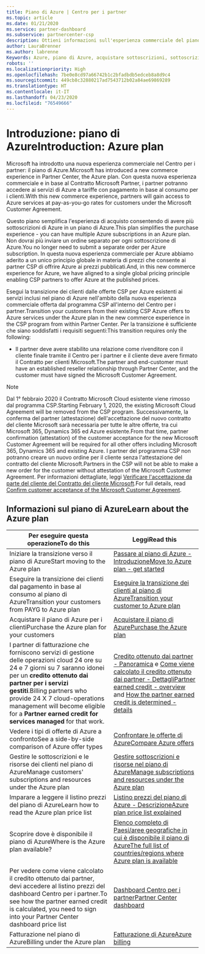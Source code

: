 ```yaml
---
title: Piano di Azure | Centro per i partner
ms.topic: article
ms.date: 01/21/2020
ms.service: partner-dashboard
ms.subservice: partnercenter-csp
description: Ottieni informazioni sull'esperienza commerciale del piano di Azure per acquistare servizi di Azure con tariffe con pagamento in base al consumo per i clienti. Sono disponibili anche informazioni sui nuovi requisiti di sicurezza.
author: LauraBrenner
ms.author: labrenne
Keywords: Azure, piano di Azure, acquistare sottoscrizioni, sottoscrizioni
robots: ''
ms.localizationpriority: High
ms.openlocfilehash: 7be0e8cd97a66742b1c2bfadbdb5edceb8a8d9c4
ms.sourcegitcommit: 449cb8c32880217ad7543712b02a84ae69869289
ms.translationtype: HT
ms.contentlocale: it-IT
ms.lasthandoff: 04/23/2020
ms.locfileid: "76549666"
---
```

# <a name="introduction-azure-plan"></a><span data-ttu-id="343f8-105">Introduzione: piano di Azure</span><span class="sxs-lookup"><span data-stu-id="343f8-105">Introduction: Azure plan</span></span>

<span data-ttu-id="343f8-106">Microsoft ha introdotto una nuova esperienza commerciale nel Centro per i partner: il piano di Azure.</span><span class="sxs-lookup"><span data-stu-id="343f8-106">Microsoft has introduced a new commerce experience in Partner Center, the Azure plan.</span></span>  <span data-ttu-id="343f8-107">Con questa nuova esperienza commerciale e in base al Contratto Microsoft Partner, i partner potranno accedere ai servizi di Azure a tariffe con pagamento in base al consumo per i clienti.</span><span class="sxs-lookup"><span data-stu-id="343f8-107">With this new commerce experience, partners will gain access to Azure services at pay-as-you-go rates for customers under the Microsoft Customer Agreement.</span></span>

<span data-ttu-id="343f8-108">Questo piano semplifica l'esperienza di acquisto consentendo di avere più sottoscrizioni di Azure in un piano di Azure.</span><span class="sxs-lookup"><span data-stu-id="343f8-108">This plan simplifies the purchase experience - you can have multiple Azure subscriptions in an Azure plan.</span></span> <span data-ttu-id="343f8-109">Non dovrai più inviare un ordine separato per ogni sottoscrizione di Azure.</span><span class="sxs-lookup"><span data-stu-id="343f8-109">You no longer need to submit a separate order per Azure subscription.</span></span> <span data-ttu-id="343f8-110">In questa nuova esperienza commerciale per Azure abbiamo aderito a un unico principio globale in materia di prezzi che consente ai partner CSP di offrire Azure ai prezzi pubblicati.</span><span class="sxs-lookup"><span data-stu-id="343f8-110">And, in this new commerce experience for Azure, we have aligned to a single global pricing principle enabling CSP partners to offer Azure at the published prices.</span></span>

<span data-ttu-id="343f8-111">Esegui la transizione dei clienti dalle offerte CSP per Azure esistenti ai servizi inclusi nel piano di Azure nell'ambito della nuova esperienza commerciale offerta dal programma CSP all'interno del Centro per i partner.</span><span class="sxs-lookup"><span data-stu-id="343f8-111">Transition your customers from their existing CSP Azure offers to Azure services under the Azure plan in the new commerce experience in the CSP program from within Partner Center.</span></span> <span data-ttu-id="343f8-112">Per la transizione è sufficiente che siano soddisfatti i requisiti seguenti:</span><span class="sxs-lookup"><span data-stu-id="343f8-112">This transition requires only the following:</span></span>

- <span data-ttu-id="343f8-113">Il partner deve avere stabilito una relazione come rivenditore con il cliente finale tramite il Centro per i partner e il cliente deve avere firmato il Contratto per clienti Microsoft.</span><span class="sxs-lookup"><span data-stu-id="343f8-113">The partner and end-customer must have an established reseller relationship through Partner Center, and the customer must have signed the Microsoft Customer Agreement.</span></span>

>[!Note]
><span data-ttu-id="343f8-114">Dal 1° febbraio 2020 il Contratto Microsoft Cloud esistente viene rimosso dal programma CSP.</span><span class="sxs-lookup"><span data-stu-id="343f8-114">Starting February 1, 2020, the existing Microsoft Cloud Agreement will be removed from the CSP program.</span></span> <span data-ttu-id="343f8-115">Successivamente, la conferma del partner (attestazione) dell'accettazione del nuovo contratto del cliente Microsoft sarà necessaria per tutte le altre offerte, tra cui Microsoft 365, Dynamics 365 ed Azure esistente.</span><span class="sxs-lookup"><span data-stu-id="343f8-115">From that time, partner confirmation (attestation) of the customer acceptance for the new Microsoft Customer Agreement will be required for all other offers including Microsoft 365, Dynamics 365 and existing Azure.</span></span> <span data-ttu-id="343f8-116">I partner del programma CSP non potranno creare un nuovo ordine per il cliente senza l'attestazione del contratto del cliente Microsoft.</span><span class="sxs-lookup"><span data-stu-id="343f8-116">Partners in the CSP will not be able to make a new order for the customer without attestation of the Microsoft Customer Agreement.</span></span> <span data-ttu-id="343f8-117">Per informazioni dettagliate, leggi [Verificare l'accettazione da parte del cliente del Contratto del cliente Microsoft](confirm-customer-agreement.md).</span><span class="sxs-lookup"><span data-stu-id="343f8-117">For full details, read [Confirm customer acceptance of the Microsoft Customer Agreement](confirm-customer-agreement.md).</span></span>


## <a name="learn-about-the-azure-plan"></a><span data-ttu-id="343f8-118">Informazioni sul piano di Azure</span><span class="sxs-lookup"><span data-stu-id="343f8-118">Learn about the Azure plan</span></span>

|<span data-ttu-id="343f8-119">**Per eseguire questa operazione**</span><span class="sxs-lookup"><span data-stu-id="343f8-119">**To do this**</span></span>   |<span data-ttu-id="343f8-120">**Leggi**</span><span class="sxs-lookup"><span data-stu-id="343f8-120">**Read this**</span></span>   |
|------------------|---------------------|
|<span data-ttu-id="343f8-121">Iniziare la transizione verso il piano di Azure</span><span class="sxs-lookup"><span data-stu-id="343f8-121">Start moving to the Azure plan</span></span>|[<span data-ttu-id="343f8-122">Passare al piano di Azure - Introduzione</span><span class="sxs-lookup"><span data-stu-id="343f8-122">Move to Azure plan - get started</span></span>](azure-plan-get-started.md)
|<span data-ttu-id="343f8-123">Eseguire la transizione dei clienti dal pagamento in base al consumo al piano di Azure</span><span class="sxs-lookup"><span data-stu-id="343f8-123">Transition your customers from PAYG to Azure plan</span></span>|[<span data-ttu-id="343f8-124">Eseguire la transizione dei clienti al piano di Azure</span><span class="sxs-lookup"><span data-stu-id="343f8-124">Transition your customer to Azure plan</span></span>](azure-plan-transition.md)|
|<span data-ttu-id="343f8-125">Acquistare il piano di Azure per i clienti</span><span class="sxs-lookup"><span data-stu-id="343f8-125">Purchase the Azure plan for your customers</span></span>|[<span data-ttu-id="343f8-126">Acquistare il piano di Azure</span><span class="sxs-lookup"><span data-stu-id="343f8-126">Purchase the Azure plan</span></span>](purchase-azure-plan.md)|
|<span data-ttu-id="343f8-127">I partner di fatturazione che forniscono servizi di gestione delle operazioni cloud 24 ore su 24 e 7 giorni su 7 saranno idonei per un **credito ottenuto dai partner per i servizi gestiti**.</span><span class="sxs-lookup"><span data-stu-id="343f8-127">Billing partners who provide 24 X 7 cloud-operations management will become eligible for a **Partner earned credit for services managed** for that work.</span></span>|<span data-ttu-id="343f8-128">[Credito ottenuto dai partner - Panoramica](partner-earned-credit.md) e [Come viene calcolato il credito ottenuto dai partner - Dettagli](partner-earned-credit-explanation.md)</span><span class="sxs-lookup"><span data-stu-id="343f8-128">[Partner earned credit - overview](partner-earned-credit.md) and [How the partner earned credit is determined - details](partner-earned-credit-explanation.md)</span></span>|
|<span data-ttu-id="343f8-129">Vedere i tipi di offerte di Azure a confronto</span><span class="sxs-lookup"><span data-stu-id="343f8-129">See a side-by-side comparison of Azure offer types</span></span>|[<span data-ttu-id="343f8-130">Confrontare le offerte di Azure</span><span class="sxs-lookup"><span data-stu-id="343f8-130">Compare Azure offers</span></span>](compare-azure-offers.md)|
|<span data-ttu-id="343f8-131">Gestire le sottoscrizioni e le risorse dei clienti nel piano di Azure</span><span class="sxs-lookup"><span data-stu-id="343f8-131">Manage customers' subscriptions and resources under the Azure plan</span></span>|[<span data-ttu-id="343f8-132">Gestire sottoscrizioni e risorse nel piano di Azure</span><span class="sxs-lookup"><span data-stu-id="343f8-132">Manage subscriptions and resources under the Azure plan</span></span>](azure-plan-manage.md)|
|<span data-ttu-id="343f8-133">Imparare a leggere il listino prezzi del piano di Azure</span><span class="sxs-lookup"><span data-stu-id="343f8-133">Learn how to read the Azure plan price list</span></span>   |[<span data-ttu-id="343f8-134">Listino prezzi del piano di Azure - Descrizione</span><span class="sxs-lookup"><span data-stu-id="343f8-134">Azure plan price list explained</span></span>](azure-plan-price-list.md)|
|<span data-ttu-id="343f8-135">Scoprire dove è disponibile il piano di Azure</span><span class="sxs-lookup"><span data-stu-id="343f8-135">Where is the Azure plan available?</span></span>|[<span data-ttu-id="343f8-136">Elenco completo di Paesi/aree geografiche in cui è disponibile il piano di Azure</span><span class="sxs-lookup"><span data-stu-id="343f8-136">The full list of countries/regions where Azure plan is available</span></span>](https://query.prod.cms.rt.microsoft.com/cms/api/am/binary/RE3QN0x)
|<span data-ttu-id="343f8-137">Per vedere come viene calcolato il credito ottenuto dai partner, devi accedere al listino prezzi del dashboard Centro per i partner.</span><span class="sxs-lookup"><span data-stu-id="343f8-137">To see how the partner earned credit is calculated, you need to sign into your Partner Center dashboard price list</span></span>|[<span data-ttu-id="343f8-138">Dashboard Centro per i partner</span><span class="sxs-lookup"><span data-stu-id="343f8-138">Partner Center dashboard</span></span>](https://partner.microsoft.com/en-us/dashboard/home)|
|<span data-ttu-id="343f8-139">Fatturazione nel piano di Azure</span><span class="sxs-lookup"><span data-stu-id="343f8-139">Billing under the Azure plan</span></span>|[<span data-ttu-id="343f8-140">Fatturazione di Azure</span><span class="sxs-lookup"><span data-stu-id="343f8-140">Azure billing</span></span>](azure-plan-billing.md)| 




